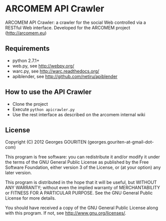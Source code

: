 # ARCOMEM API Crawler

ARCOMEM API Crawler: a crawler for the social Web controlled via a RESTful
Web interface. Developed for the ARCOMEM project (http://arcomem.eu)


## Requirements

* python 2.7.1+
* web.py, see http://webpy.org/
* warc.py, see http://warc.readthedocs.org/
* apiblender, see http://github.com/netiru/apiblender

## How to use the API Crawler

* Clone the project 
* Execute ```python apicrawler.py```
* Use the rest interface as described on the arcomem internal wiki

## License

Copyright (C) 2012  Georges GOURITEN (georges.gouriten-at-gmail-dot-com)

This program is free software: you can redistribute it and/or modify
it under the terms of the GNU General Public License as published by
the Free Software Foundation, either version 3 of the License, or
(at your option) any later version.

This program is distributed in the hope that it will be useful,
but WITHOUT ANY WARRANTY; without even the implied warranty of
MERCHANTABILITY or FITNESS FOR A PARTICULAR PURPOSE.  See the
GNU General Public License for more details.

You should have received a copy of the GNU General Public License
along with this program.  If not, see <http://www.gnu.org/licenses/>.
